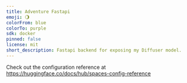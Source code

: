 ```yaml
---
title: Adventure Fastapi
emoji: 🌖
colorFrom: blue
colorTo: purple
sdk: docker
pinned: false
license: mit
short_description: Fastapi backend for exposing my Diffuser model.
---
```


Check out the configuration reference at https://huggingface.co/docs/hub/spaces-config-reference
